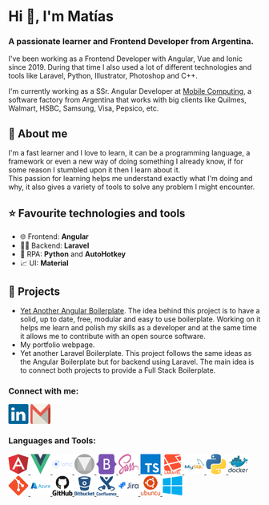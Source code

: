 <h1>Hi 👋, I'm Matías</h1>
<h3>A passionate learner and Frontend Developer from Argentina.</h3>

I've been working as a Frontend Developer with Angular, Vue and Ionic since 2019. During that time I also used a lot of different technologies and tools like Laravel, Python, Illustrator, Photoshop and C++.

I'm currently working as a SSr. Angular Developer at [Mobile Computing](https://www.mobilecomputing.com.ar), a software factory from Argentina that works with big clients like Quilmes, Walmart, HSBC, Samsung, Visa, Pepsico, etc.

<h2>💬 About me</h2>

I'm a fast learner and I love to learn, it can be a programming language, a framework or even a new way of doing something I already know, if for some reason I stumbled upon it then I learn about it.<br>
This passion for learning helps me understand exactly what I'm doing and why, it also gives a variety of tools to solve any problem I might encounter.

<h2>⭐ Favourite technologies and tools</h2>
<ul>
  <li>🌐 Frontend: <b>Angular</b>
  <li>👨‍💻 Backend: <b>Laravel</b>
  <li>🤖 RPA: <b>Python</b> and <b>AutoHotkey</b>
  <li>📈 UI: <b>Material</b>
</ul>

<h2>🌱 Projects</h2>

 - [Yet Another Angular Boilerplate](https://github.com/MatiasProietti/yet-another-angular-boilerplate). The idea behind this project is to have a solid, up to date, free, modular and easy to use boilerplate. Working on it helps me learn and polish my skills as a developer and at the same time it allows me to contribute with an open source software.
 - My portfolio webpage.
 - Yet another Laravel Boilerplate. This project follows the same ideas as the Angular Boilerplate but for backend using Laravel. The main idea is to connect both projects to provide a Full Stack Boilerplate.


<h3 align="left">Connect with me:</h3>
<p align="left">
<a href="https://linkedin.com/in/matias-ivan-proietti" target="_blank"><img align="center" src="https://raw.githubusercontent.com/MatiasProietti/MatiasProietti/main/assets/logos/linkedin.svg" alt="matias-ivan-proietti" title="Linkedin" height="40" width="40" /></a>
  <a href="mailto:mtsproietti@gmail.com" target="_blank"><img align="center" src="https://raw.githubusercontent.com/MatiasProietti/MatiasProietti/main/assets/logos/gmail.svg" alt="matias-ivan-proietti" height="40" width="40" title="Gmail"/></a>
</p>

<h3 align="left">Languages and Tools:</h3>
<p align="left">
  <a href="https://angular.io" target="_blank" rel="noreferrer"> <img src="https://raw.githubusercontent.com/MatiasProietti/MatiasProietti/main/assets/logos/angular.svg" alt="angular" title="Angular" width="40" height="40"/> </a> 
  <a href="https://vuejs.org" target="_blank" rel="noreferrer"> <img src="https://raw.githubusercontent.com/MatiasProietti/MatiasProietti/main/assets/logos/vue.svg" alt="vue" title="Vue" width="40" height="40"/> </a> 
  <a href="https://ionicframework.com" target="_blank" rel="noreferrer"> <img src="https://raw.githubusercontent.com/MatiasProietti/MatiasProietti/main/assets/logos/ionic.svg" alt="ionic" title="Ionic" width="40" height="40"/> </a> 
  <a href="https://material.io" target="_blank" rel="noreferrer"> <img src="https://raw.githubusercontent.com/MatiasProietti/MatiasProietti/main/assets/logos/material.svg" alt="material" title="Material" width="40" height="40"/> </a>
  <a href="https://getbootstrap.com" target="_blank" rel="noreferrer"> <img src="https://raw.githubusercontent.com/MatiasProietti/MatiasProietti/main/assets/logos/bootstrap.svg" alt="bootstrap" title="Bootstrap" width="40" height="40"/> </a> 
    <a href="https://sass-lang.com" target="_blank" rel="noreferrer"> <img src="https://raw.githubusercontent.com/MatiasProietti/MatiasProietti/main/assets/logos/sass.svg" alt="sass" title="Sass" width="40" height="40"/> </a> 
  <a href="https://www.typescriptlang.org" target="_blank" rel="noreferrer"> <img src="https://raw.githubusercontent.com/MatiasProietti/MatiasProietti/main/assets/logos/typescript.svg" alt="typescript" title="Typescript" width="40" height="40"/> </a> 
  <a href="https://laravel.com" target="_blank" rel="noreferrer"> <img src="https://raw.githubusercontent.com/MatiasProietti/MatiasProietti/main/assets/logos/laravel.svg" alt="laravel" title="Laravel" width="40" height="40"/> </a> 
  <a href="https://www.mysql.com" target="_blank" rel="noreferrer"> <img src="https://raw.githubusercontent.com/MatiasProietti/MatiasProietti/main/assets/logos/mysql.svg" alt="mysql" title="MySQL" width="40" height="40"/> </a> 
  <a href="https://www.python.org" target="_blank" rel="noreferrer"> <img src="https://raw.githubusercontent.com/MatiasProietti/MatiasProietti/main/assets/logos/python.svg" alt="python" title="Python" width="40" height="40"/> </a> 
  <a href="https://www.docker.com" target="_blank" rel="noreferrer"> <img src="https://raw.githubusercontent.com/MatiasProietti/MatiasProietti/main/assets/logos/docker.svg" alt="docker" title="Docker" width="40" height="40"/> </a> 
  <a href="https://git-scm.com" target="_blank" rel="noreferrer"> <img src="https://raw.githubusercontent.com/MatiasProietti/MatiasProietti/main/assets/logos/git.svg" alt="git" title="Git" width="40" height="40"/> </a> 
  <a href="https://azure.microsoft.com" target="_blank" rel="noreferrer"> <img src="https://raw.githubusercontent.com/MatiasProietti/MatiasProietti/main/assets/logos/azure.svg" alt="azure" title="Azure" width="40" height="40"/> </a> 
  <a href="https://github.com" target="_blank" rel="noreferrer"> <img src="https://raw.githubusercontent.com/MatiasProietti/MatiasProietti/main/assets/logos/github.svg" alt="github" title="Github" width="40" height="40"/> </a> 
  <a href="https://bitbucket.org" target="_blank" rel="noreferrer"> <img src="https://raw.githubusercontent.com/MatiasProietti/MatiasProietti/main/assets/logos/bitbucket.svg" alt="bitbucket" title="Bitbucket" width="40" height="40"/> </a> 
  <a href="https://www.atlassian.com/software/confluence" target="_blank" rel="noreferrer"> <img src="https://raw.githubusercontent.com/MatiasProietti/MatiasProietti/main/assets/logos/confluence.svg" alt="confluence" title="Confluence" width="40" height="40"/> </a> 
  <a href="https://www.atlassian.com/software/jira" target="_blank" rel="noreferrer"> <img src="https://raw.githubusercontent.com/MatiasProietti/MatiasProietti/main/assets/logos/jira.svg" alt="jira" title="Jira" width="40" height="40"/> </a> 
  <a href="https://ubuntu.com" target="_blank" rel="noreferrer"> <img src="https://raw.githubusercontent.com/MatiasProietti/MatiasProietti/main/assets/logos/ubuntu.svg" alt="ubuntu" title="Ubuntu" width="40" height="40"/> </a> 
  <a href="https://www.microsoft.com" target="_blank" rel="noreferrer"> <img src="https://raw.githubusercontent.com/MatiasProietti/MatiasProietti/main/assets/logos/windows.svg" alt="windows" title="Windows" width="40" height="40"/> </a> 
</p>
